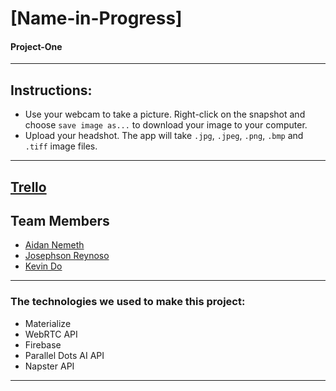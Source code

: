 # [Name-in-Progress]

#### Project-One

---------------

## Instructions:
* Use your webcam to take a picture. Right-click on the snapshot and choose `save image as...` to download your image to your computer. 
* Upload your headshot. The app will take `.jpg`, `.jpeg`, `.png`, `.bmp` and `.tiff` image files. 

---------------
## [Trello](https://trello.com/b/aIbXUAJ1/project-one)

## Team Members
* [Aidan Nemeth](https://github.com/ironaidan)
* [Josephson Reynoso](https://github.com/JSR88431)
* [Kevin Do](https://github.com/do-kevin)

---------------

### The technologies we used to make this project:
- Materialize
- WebRTC API
- Firebase
- Parallel Dots AI API
- Napster API

--------------
